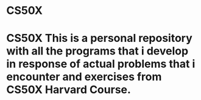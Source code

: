 # CS50X
# CS50X This is a personal repository with all the programs that i develop in response of actual problems that i encounter and exercises from CS50X Harvard Course.
